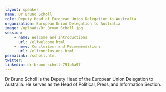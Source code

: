 ```yaml
---
layout: speaker
name: Dr Bruno Scholl
role: Deputy Head of European Union Delegation to Australia
organisation: European Union Delegation to Australia
image: /uploads/Dr Bruno Scholl.jpg
session: 
    - name: Welcome and Introductions
      url: /elfwelcome.html
    - name: Conclusions and Recommendations
      url: /elfconclusions.html
permalink: /scholl.html
twitter:
linkedin: dr-bruno-scholl-791b6a97
---
```

Dr Bruno Scholl is the Deputy Head of the European Union Delegation to Australia. He serves as the Head of Political, Press, and Information Section.

